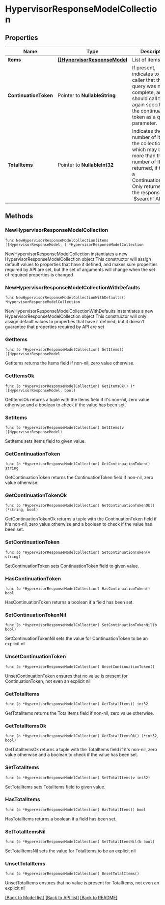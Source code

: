 # HypervisorResponseModelCollection

## Properties

Name | Type | Description | Notes
------------ | ------------- | ------------- | -------------
**Items** | [**[]HypervisorResponseModel**](HypervisorResponseModel.md) | List of items. | 
**ContinuationToken** | Pointer to **NullableString** | If present, indicates to the caller that the query was not complete, and they should call the API again specifying the continuation token as a query parameter. | [optional] 
**TotalItems** | Pointer to **NullableInt32** | Indicates the total number of items in the collection, which may be more than the number of Items returned, if there is a ContinuationToken.  Only returned in the response to &#x60;$search&#x60; APIs. | [optional] 

## Methods

### NewHypervisorResponseModelCollection

`func NewHypervisorResponseModelCollection(items []HypervisorResponseModel, ) *HypervisorResponseModelCollection`

NewHypervisorResponseModelCollection instantiates a new HypervisorResponseModelCollection object
This constructor will assign default values to properties that have it defined,
and makes sure properties required by API are set, but the set of arguments
will change when the set of required properties is changed

### NewHypervisorResponseModelCollectionWithDefaults

`func NewHypervisorResponseModelCollectionWithDefaults() *HypervisorResponseModelCollection`

NewHypervisorResponseModelCollectionWithDefaults instantiates a new HypervisorResponseModelCollection object
This constructor will only assign default values to properties that have it defined,
but it doesn't guarantee that properties required by API are set

### GetItems

`func (o *HypervisorResponseModelCollection) GetItems() []HypervisorResponseModel`

GetItems returns the Items field if non-nil, zero value otherwise.

### GetItemsOk

`func (o *HypervisorResponseModelCollection) GetItemsOk() (*[]HypervisorResponseModel, bool)`

GetItemsOk returns a tuple with the Items field if it's non-nil, zero value otherwise
and a boolean to check if the value has been set.

### SetItems

`func (o *HypervisorResponseModelCollection) SetItems(v []HypervisorResponseModel)`

SetItems sets Items field to given value.


### GetContinuationToken

`func (o *HypervisorResponseModelCollection) GetContinuationToken() string`

GetContinuationToken returns the ContinuationToken field if non-nil, zero value otherwise.

### GetContinuationTokenOk

`func (o *HypervisorResponseModelCollection) GetContinuationTokenOk() (*string, bool)`

GetContinuationTokenOk returns a tuple with the ContinuationToken field if it's non-nil, zero value otherwise
and a boolean to check if the value has been set.

### SetContinuationToken

`func (o *HypervisorResponseModelCollection) SetContinuationToken(v string)`

SetContinuationToken sets ContinuationToken field to given value.

### HasContinuationToken

`func (o *HypervisorResponseModelCollection) HasContinuationToken() bool`

HasContinuationToken returns a boolean if a field has been set.

### SetContinuationTokenNil

`func (o *HypervisorResponseModelCollection) SetContinuationTokenNil(b bool)`

 SetContinuationTokenNil sets the value for ContinuationToken to be an explicit nil

### UnsetContinuationToken
`func (o *HypervisorResponseModelCollection) UnsetContinuationToken()`

UnsetContinuationToken ensures that no value is present for ContinuationToken, not even an explicit nil
### GetTotalItems

`func (o *HypervisorResponseModelCollection) GetTotalItems() int32`

GetTotalItems returns the TotalItems field if non-nil, zero value otherwise.

### GetTotalItemsOk

`func (o *HypervisorResponseModelCollection) GetTotalItemsOk() (*int32, bool)`

GetTotalItemsOk returns a tuple with the TotalItems field if it's non-nil, zero value otherwise
and a boolean to check if the value has been set.

### SetTotalItems

`func (o *HypervisorResponseModelCollection) SetTotalItems(v int32)`

SetTotalItems sets TotalItems field to given value.

### HasTotalItems

`func (o *HypervisorResponseModelCollection) HasTotalItems() bool`

HasTotalItems returns a boolean if a field has been set.

### SetTotalItemsNil

`func (o *HypervisorResponseModelCollection) SetTotalItemsNil(b bool)`

 SetTotalItemsNil sets the value for TotalItems to be an explicit nil

### UnsetTotalItems
`func (o *HypervisorResponseModelCollection) UnsetTotalItems()`

UnsetTotalItems ensures that no value is present for TotalItems, not even an explicit nil

[[Back to Model list]](../README.md#documentation-for-models) [[Back to API list]](../README.md#documentation-for-api-endpoints) [[Back to README]](../README.md)


